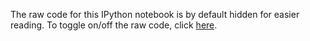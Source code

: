 The raw code for this IPython notebook is by default hidden for easier reading.
To toggle on/off the raw code, click <a href="javascript:code_toggle()">here</a>.
